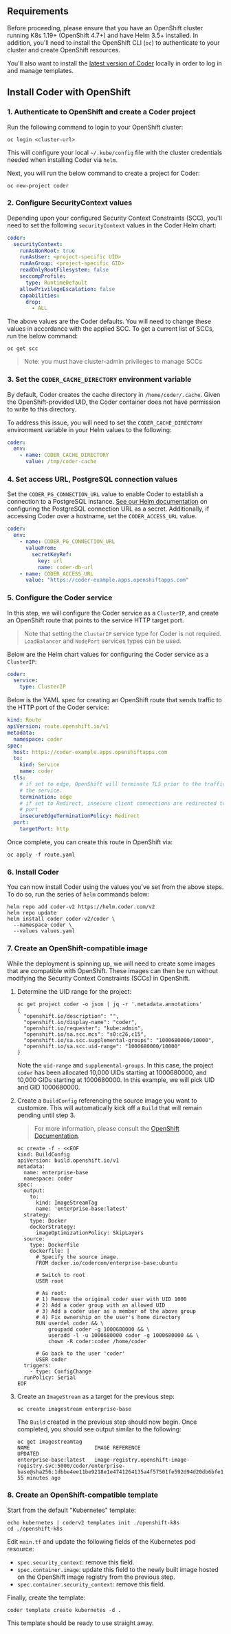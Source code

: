 ## Requirements

Before proceeding, please ensure that you have an OpenShift cluster running K8s
1.19+ (OpenShift 4.7+) and have Helm 3.5+ installed. In addition, you'll need to
install the OpenShift CLI (`oc`) to authenticate to your cluster and create OpenShift
resources.

You'll also want to install the [latest version of Coder](https://github.com/coder/coder/releases/latest)
locally in order to log in and manage templates.

## Install Coder with OpenShift

### 1. Authenticate to OpenShift and create a Coder project

Run the following command to login to your OpenShift cluster:

```console
oc login <cluster-url>
```

This will configure your local `~/.kube/config` file with the cluster credentials
needed when installing Coder via `helm`.

Next, you will run the below command to create a project for Coder:

```console
oc new-project coder
```

### 2. Configure SecurityContext values

Depending upon your configured Security Context Constraints (SCC), you'll need to set
the following `securityContext` values in the Coder Helm chart:

```yaml
coder:
  securityContext:
    runAsNonRoot: true
    runAsUser: <project-specific UID>
    runAsGroup: <project-specific GID>
    readOnlyRootFilesystem: false
    seccompProfile:
      type: RuntimeDefault
    allowPrivilegeEscalation: false
    capabilities:
      drop:
        - ALL
```

The above values are the Coder defaults. You will need to change these values in
accordance with the applied SCC. To get a current list of SCCs, run the below command:

```console
oc get scc
```

> Note: you must have cluster-admin privileges to manage SCCs

### 3. Set the `CODER_CACHE_DIRECTORY` environment variable

By default, Coder creates the cache directory in `/home/coder/.cache`. Given the
OpenShift-provided UID, the Coder container does not have permission to write to
this directory.

To address this issue, you will need to set the `CODER_CACHE_DIRECTORY` environment
variable in your Helm values to the following:

```yaml
coder:
  env:
    - name: CODER_CACHE_DIRECTORY
      value: /tmp/coder-cache
```

### 4. Set access URL, PostgreSQL connection values

Set the `CODER_PG_CONNECTION_URL` value to enable Coder to establish a connection
to a PostgreSQL instance. [See our Helm documentation](./kubernetes.md) on configuring
the PostgreSQL connection URL as a secret. Additionally, if accessing Coder over a hostname, set
the `CODER_ACCESS_URL` value.

```yaml
coder:
  env:
    - name: CODER_PG_CONNECTION_URL
      valueFrom:
        secretKeyRef:
          key: url
          name: coder-db-url
    - name: CODER_ACCESS_URL
      value: "https://coder-example.apps.openshiftapps.com"
```

### 5. Configure the Coder service

In this step, we will configure the Coder service as a `ClusterIP`, and create an
OpenShift route that points to the service HTTP target port.

> Note that setting the `ClusterIP` service type for Coder is not required.
> `LoadBalancer` and `NodePort` services types can be used.

Below are the Helm chart values for configuring the Coder service as a `ClusterIP`:

```yaml
coder:
  service:
    type: ClusterIP
```

Below is the YAML spec for creating an OpenShift route that sends traffic to the
HTTP port of the Coder service:

```yaml
kind: Route
apiVersion: route.openshift.io/v1
metadata:
  namespace: coder
spec:
  host: https://coder-example.apps.openshiftapps.com
  to:
    kind: Service
    name: coder
  tls:
    # if set to edge, OpenShift will terminate TLS prior to the traffic reaching
    # the service.
    termination: edge
    # if set to Redirect, insecure client connections are redirected to the secure
    # port
    insecureEdgeTerminationPolicy: Redirect
  port:
    targetPort: http
```

Once complete, you can create this route in OpenShift via:

```console
oc apply -f route.yaml
```

### 6. Install Coder

You can now install Coder using the values you've set from the above steps. To do
so, run the series of `helm` commands below:

```console
helm repo add coder-v2 https://helm.coder.com/v2
helm repo update
helm install coder coder-v2/coder \
  --namespace coder \
  --values values.yaml
```

### 7. Create an OpenShift-compatible image

While the deployment is spinning up, we will need to create some images that
are compatible with OpenShift. These images can then be run without modifying
the Security Context Constraints (SCCs) in OpenShift.

1. Determine the UID range for the project:

    ```console
    oc get project coder -o json | jq -r '.metadata.annotations'
    {
      "openshift.io/description": "",
      "openshift.io/display-name": "coder",
      "openshift.io/requester": "kube:admin",
      "openshift.io/sa.scc.mcs": "s0:c26,c15",
      "openshift.io/sa.scc.supplemental-groups": "1000680000/10000",
      "openshift.io/sa.scc.uid-range": "1000680000/10000"
    }
    ```

    Note the `uid-range` and `supplemental-groups`. In this case, the project `coder`
    has been allocated 10,000 UIDs starting at 1000680000, and 10,000 GIDs starting
    at 1000680000. In this example, we will pick UID and GID 1000680000.

1. Create a `BuildConfig` referencing the source image you want to customize.
  This will automatically kick off a `Build` that will remain pending until step 3.

    > For more information, please consult the [OpenShift Documentation](https://docs.openshift.com/container-platform/4.12/cicd/builds/understanding-buildconfigs.html).

    ```console
    oc create -f - <<EOF
    kind: BuildConfig
    apiVersion: build.openshift.io/v1
    metadata:
      name: enterprise-base
      namespace: coder
    spec:
      output:
        to:
          kind: ImageStreamTag
          name: 'enterprise-base:latest'
      strategy:
        type: Docker
        dockerStrategy:
          imageOptimizationPolicy: SkipLayers
      source:
        type: Dockerfile
        dockerfile: |
          # Specify the source image.
          FROM docker.io/codercom/enterprise-base:ubuntu

          # Switch to root
          USER root

          # As root:
          # 1) Remove the original coder user with UID 1000
          # 2) Add a coder group with an allowed UID
          # 3) Add a coder user as a member of the above group
          # 4) Fix ownership on the user's home directory
          RUN userdel coder && \
              groupadd coder -g 1000680000 && \
              useradd -l -u 1000680000 coder -g 1000680000 && \
              chown -R coder:coder /home/coder

          # Go back to the user 'coder'
          USER coder
      triggers:
        - type: ConfigChange
      runPolicy: Serial
    EOF
    ```


1. Create an `ImageStream` as a target for the previous step:

    ```console
    oc create imagestream enterprise-base
    ```

    The `Build` created in the previous step should now begin.
    Once completed, you should see output similar to the following:

    ```console
    oc get imagestreamtag
    NAME                     IMAGE REFERENCE                                                                                                                                    UPDATED
    enterprise-base:latest   image-registry.openshift-image-registry.svc:5000/coder/enterprise-base@sha256:1dbbe4ee11be9218e1e4741264135a4f57501fe592d94d20db6bfe11692accd1   55 minutes ago
    ```

### 8. Create an OpenShift-compatible template

Start from the default "Kubernetes" template:

```console
echo kubernetes | coderv2 templates init ./openshift-k8s
cd ./openshift-k8s
```

Edit `main.tf` and update the following fields of the Kubernetes pod resource:

- `spec.security_context`: remove this field.
- `spec.container.image`: update this field to the newly built image hosted
   on the OpenShift image registry from the previous step.
- `spec.container.security_context`: remove this field.

Finally, create the template:

```console
coder template create kubernetes -d .
```

This template should be ready to use straight away.
